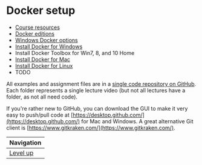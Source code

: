 # Docker setup #

* [Course resources](course-resources/README.md)
* [Docker editions](docker-editions/README.md)
* [Windows Docker options](windows-docker-options/README.md)
* [Install Docker for Windows](install-docker-for-windows/README.md)
* Install Docker Toolbox for Win7, 8, and 10 Home
* [Install Docker for Mac](install-docker-for-mac/README.md)
* [Install Docker for Linux](install-docker-for-linux/README.md)
* TODO

All examples and assignment files are in a [single code repository on GitHub](https://github.com/bretfisher/udemy-docker-mastery). Each folder represents a single lecture video (but not all lectures have a folder, as not all need code).

If you're rather new to GitHub, you can download the GUI to make it very easy to push/pull code at [https://desktop.github.com/](https://desktop.github.com/) for Mac and Windows. A great alternative Git client is [https://www.gitkraken.com/](https://www.gitkraken.com/).

| Navigation               |
| ------------------------ |
| [Level up](../README.md) |
